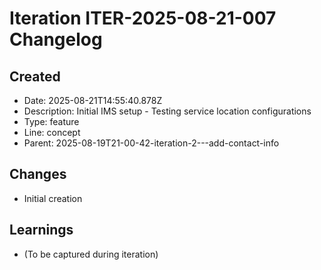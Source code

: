 # Iteration ITER-2025-08-21-007 Changelog

## Created
- Date: 2025-08-21T14:55:40.878Z
- Description: Initial IMS setup - Testing service location configurations
- Type: feature
- Line: concept
- Parent: 2025-08-19T21-00-42-iteration-2---add-contact-info

## Changes
- Initial creation

## Learnings
- (To be captured during iteration)
